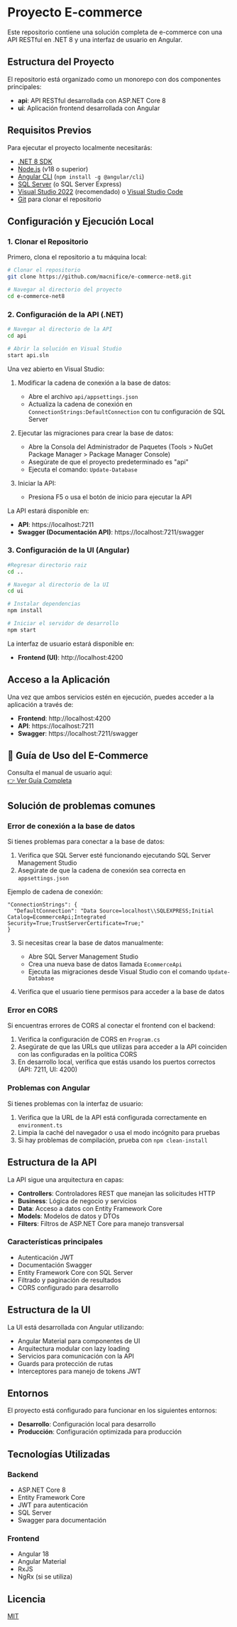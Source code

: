 # Proyecto E-commerce

Este repositorio contiene una solución completa de e-commerce con una API RESTful en .NET 8 y una interfaz de usuario en Angular.

## Estructura del Proyecto

El repositorio está organizado como un monorepo con dos componentes principales:

- **api**: API RESTful desarrollada con ASP.NET Core 8
- **ui**: Aplicación frontend desarrollada con Angular

## Requisitos Previos

Para ejecutar el proyecto localmente necesitarás:

- [.NET 8 SDK](https://dotnet.microsoft.com/download/dotnet/8.0)
- [Node.js](https://nodejs.org/) (v18 o superior)
- [Angular CLI](https://angular.io/cli) (`npm install -g @angular/cli`)
- [SQL Server](https://www.microsoft.com/es-es/sql-server/sql-server-downloads) (o SQL Server Express)
- [Visual Studio 2022](https://visualstudio.microsoft.com/es/downloads/) (recomendado) o [Visual Studio Code](https://code.visualstudio.com/)
- [Git](https://git-scm.com/downloads) para clonar el repositorio

## Configuración y Ejecución Local

### 1. Clonar el Repositorio

Primero, clona el repositorio a tu máquina local:

```bash
# Clonar el repositorio
git clone https://github.com/macnifice/e-commerce-net8.git

# Navegar al directorio del proyecto
cd e-commerce-net8
```

### 2. Configuración de la API (.NET)

```bash
# Navegar al directorio de la API
cd api

# Abrir la solución en Visual Studio
start api.sln
```

Una vez abierto en Visual Studio:

1. Modificar la cadena de conexión a la base de datos:
   - Abre el archivo `api/appsettings.json`
   - Actualiza la cadena de conexión en `ConnectionStrings:DefaultConnection` con tu configuración de SQL Server

2. Ejecutar las migraciones para crear la base de datos:
   - Abre la Consola del Administrador de Paquetes (Tools > NuGet Package Manager > Package Manager Console)
   - Asegúrate de que el proyecto predeterminado es "api"
   - Ejecuta el comando: `Update-Database`

3. Iniciar la API:
   - Presiona F5 o usa el botón de inicio para ejecutar la API

La API estará disponible en:
- **API**: https://localhost:7211
- **Swagger (Documentación API)**: https://localhost:7211/swagger

### 3. Configuración de la UI (Angular)

```bash
#Regresar directorio raiz
cd ..

# Navegar al directorio de la UI
cd ui

# Instalar dependencias
npm install

# Iniciar el servidor de desarrollo
npm start
```

La interfaz de usuario estará disponible en:
- **Frontend (UI)**: http://localhost:4200

## Acceso a la Aplicación

Una vez que ambos servicios estén en ejecución, puedes acceder a la aplicación a través de:
- **Frontend**: http://localhost:4200
- **API**: https://localhost:7211
- **Swagger**: https://localhost:7211/swagger

## 📖 Guía de Uso del E-Commerce

Consulta el manual de usuario aquí:  
[👉 Ver Guía Completa](https://gist.github.com/macnifice/ef5cee2b03be3fdb9d92e61466de4469)

## Solución de problemas comunes

### Error de conexión a la base de datos

Si tienes problemas para conectar a la base de datos:

1. Verifica que SQL Server esté funcionando ejecutando SQL Server Management Studio
2. Asegúrate de que la cadena de conexión sea correcta en `appsettings.json`

Ejemplo de cadena de conexión:
```
"ConnectionStrings": {
  "DefaultConnection": "Data Source=localhost\\SQLEXPRESS;Initial Catalog=EcommerceApi;Integrated Security=True;TrustServerCertificate=True;"
}
```

3. Si necesitas crear la base de datos manualmente:
   - Abre SQL Server Management Studio
   - Crea una nueva base de datos llamada `EcommerceApi`
   - Ejecuta las migraciones desde Visual Studio con el comando `Update-Database`

4. Verifica que el usuario tiene permisos para acceder a la base de datos

### Error en CORS

Si encuentras errores de CORS al conectar el frontend con el backend:

1. Verifica la configuración de CORS en `Program.cs`
2. Asegúrate de que las URLs que utilizas para acceder a la API coinciden con las configuradas en la política CORS
3. En desarrollo local, verifica que estás usando los puertos correctos (API: 7211, UI: 4200)

### Problemas con Angular

Si tienes problemas con la interfaz de usuario:

1. Verifica que la URL de la API está configurada correctamente en `environment.ts`
2. Limpia la caché del navegador o usa el modo incógnito para pruebas
3. Si hay problemas de compilación, prueba con `npm clean-install`

## Estructura de la API

La API sigue una arquitectura en capas:

- **Controllers**: Controladores REST que manejan las solicitudes HTTP
- **Business**: Lógica de negocio y servicios
- **Data**: Acceso a datos con Entity Framework Core
- **Models**: Modelos de datos y DTOs
- **Filters**: Filtros de ASP.NET Core para manejo transversal

### Características principales

- Autenticación JWT
- Documentación Swagger
- Entity Framework Core con SQL Server
- Filtrado y paginación de resultados
- CORS configurado para desarrollo

## Estructura de la UI

La UI está desarrollada con Angular utilizando:

- Angular Material para componentes de UI
- Arquitectura modular con lazy loading
- Servicios para comunicación con la API
- Guards para protección de rutas
- Interceptores para manejo de tokens JWT

## Entornos

El proyecto está configurado para funcionar en los siguientes entornos:

- **Desarrollo**: Configuración local para desarrollo
- **Producción**: Configuración optimizada para producción

## Tecnologías Utilizadas

### Backend
- ASP.NET Core 8
- Entity Framework Core
- JWT para autenticación
- SQL Server
- Swagger para documentación

### Frontend
- Angular 18
- Angular Material
- RxJS
- NgRx (si se utiliza)

## Licencia

[MIT](LICENSE) 
